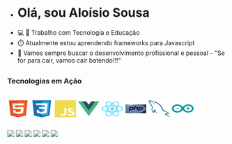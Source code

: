 - <h1> Olá, sou Aloísio Sousa</h1>
- 💻  📖  Trabalho com Tecnologia e Educação
- ⏱️  Atualmente estou aprendendo frameworks para Javascript
- 🔎  Vamos sempre buscar o desenvolvimento profissional e pessoal - "Se for para cair, vamos cair batendo!!!"
##

<h3>Tecnologias em Ação</h3>
<div style="display: inline_block"><br>
  
  <img align="center" alt="Alo-HTML" height="40" width="50" src="https://raw.githubusercontent.com/devicons/devicon/master/icons/html5/html5-original.svg">
  <img align="center" alt="Alo-CSS" height="40" width="50" src="https://raw.githubusercontent.com/devicons/devicon/master/icons/css3/css3-original.svg">
  <img align="center" alt="Alo-Js" height="40" width="50" src="https://raw.githubusercontent.com/devicons/devicon/master/icons/javascript/javascript-plain.svg">
  <img align="center" alt="Alo-Vue" height="40" width="50" src="https://raw.githubusercontent.com/devicons/devicon/master/icons/vuejs/vuejs-original.svg">
  <img align="center" alt="Alo-React" height="40" width="50" src="https://raw.githubusercontent.com/devicons/devicon/master/icons/react/react-original.svg">
  <img align="center" alt="Alo-Php" height="40" width="50" src="https://raw.githubusercontent.com/devicons/devicon/master/icons/php/php-original.svg">
  <img align="center" alt="Alo-Mysql" height="40" width="50" src="https://raw.githubusercontent.com/devicons/devicon/master/icons/mysql/mysql-original.svg">
  <img align="center" alt="Alo-Arduino" height="40" width="50" src="https://raw.githubusercontent.com/devicons/devicon/master/icons/arduino/arduino-original.svg">
  
</div>

##
<div> 
  <a href="https://www.youtube.com/channel/UCzBEexnG-kYaRCmR12il-pg" target="_blank"><img src="https://img.shields.io/badge/YouTube-FF0000?style=for-the-badge&logo=youtube&logoColor=white" target="_blank"></a>
  <a href="https://instagram.com/aloisiosousa" target="_blank"><img src="https://img.shields.io/badge/-Instagram-%23E4405F?style=for-the-badge&logo=instagram&logoColor=white" target="_blank"></a>
 	<a href="https://www.twitch.tv/aloisiosousa" target="_blank"><img src="https://img.shields.io/badge/Twitch-9146FF?style=for-the-badge&logo=twitch&logoColor=white" target="_blank"></a>
 <a href="https://discord.gg/aloisiosousa#6551" target="_blank"><img src="https://img.shields.io/badge/Discord-7289DA?style=for-the-badge&logo=discord&logoColor=white" target="_blank"></a> 
  <a href = "mailto:aloisio.ssousa@gmail.com"><img src="https://img.shields.io/badge/-Gmail-%23333?style=for-the-badge&logo=gmail&logoColor=white" target="_blank"></a>
  <a href="https://www.linkedin.com/in/aloisio-sousa-988518009/" target="_blank"><img src="https://img.shields.io/badge/-LinkedIn-%230077B5?style=for-the-badge&logo=linkedin&logoColor=white" target="_blank"></a> 
 
</div>

<!---
aloisiossousa/aloisiossousa is a ✨ special ✨ repository because its `README.md` (this file) appears on your GitHub profile.
You can click the Preview link to take a look at your changes.
--->
